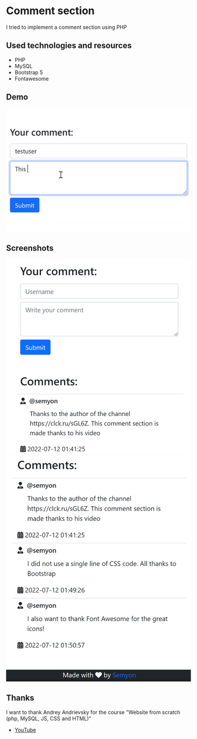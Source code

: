 
# Comment section
I tried to implement a comment section using PHP


## Used technologies and resources

- PHP
- MySQL
- Bootstrap 5
- Fontawesome


## Demo

![Demo](https://github.com/SemyonPetrukhin/Comments/blob/main/screenshots/demo.gif?raw=true)


## Screenshots

![Screenshot1](https://github.com/SemyonPetrukhin/Comments/blob/main/screenshots/screenshot3.jpg?raw=true)
![Screenshot2](https://github.com/SemyonPetrukhin/Comments/blob/main/screenshots/screenshot2.jpg?raw=true)

## Thanks
I want to thank Andrey Andrievsky for the course "Website from scratch (php, MySQL, JS, CSS and HTML)"
 - [YouTube](https://www.youtube.com/c/%D0%90%D0%BD%D0%B4%D1%80%D0%B5%D0%B9%D0%90%D0%BD%D0%B4%D1%80%D0%B8%D0%B5%D0%B2%D1%81%D0%BA%D0%B8%D0%B9/)
 

